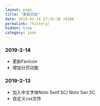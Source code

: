 ```yaml
---
layout: page
title: "更新历史"
date: 2019-02-14 17:32:38 +0100
permalink: /history/
hidden: true
category: junk
---
```

### 2019-2-14
- 更新Favicon
- 增加分页功能

### 2019-2-13
- 加入中文字体Noto Serif SC/ Noto San SC
- 自定义css文件